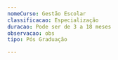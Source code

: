```yaml
---
nomeCurso: Gestão Escolar
classificacao: Especialização
duracao: Pode ser de 3 a 18 meses
observacao: obs
tipo: Pós Graduação

---
```



